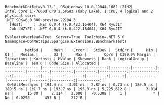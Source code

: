 
    BenchmarkDotNet=v0.13.1, OS=Windows 10.0.19044.1682 (21H2)
    Intel Core i7-7660U CPU 2.50GHz (Kaby Lake), 1 CPU, 4 logical and 2 physical cores
    .NET SDK=6.0.300-preview.22204.3
      [Host]     : .NET 6.0.4 (6.0.422.16404), X64 RyuJIT
      Job-LWZYFI : .NET 6.0.4 (6.0.422.16404), X64 RyuJIT

    EvaluateOverhead=True  Server=True  Toolchain=.NET 6.0  
    Namespace=DotNetTips.Spargine.Extensions.BenchmarkTests  

             Method |     Mean |   Error |  StdDev |  StdErr |      Min |       Q1 |   Median |       Q3 |      Max |        Op/s | CI99.9% Margin | Iterations | Kurtosis | MValue | Skewness | Rank | LogicalGroup | Baseline |  Gen 0 | Code Size | Allocated |
    --------------- |---------:|--------:|--------:|--------:|---------:|---------:|---------:|---------:|---------:|------------:|---------------:|-----------:|---------:|-------:|---------:|-----:|------------- |--------- |-------:|----------:|----------:|
     GetAllMessages | 191.4 ns | 3.01 ns | 2.82 ns | 0.73 ns | 185.5 ns | 189.5 ns | 191.7 ns | 193.7 ns | 195.3 ns | 5,225,612.8 |       3.014 ns |      15.00 |    2.114 |  2.000 |  -0.5308 |    1 |            * |       No | 0.0298 |     453 B |     272 B |

